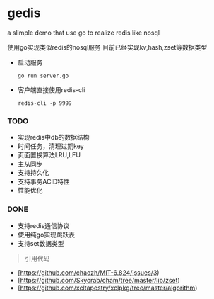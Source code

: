 # gedis
a slimple demo that use go to realize redis like nosql 


 使用go实现类似redis的nosql服务
 目前已经实现kv,hash,zset等数据类型
* 启动服务
  ```
  go run server.go
  ```
* 客户端直接使用redis-cli
  ```
  redis-cli -p 9999
  ```
### TODO
* 实现redis中db的数据结构
* 时间任务，清理过期key
* 页面置换算法LRU,LFU
* 主从同步
* 支持持久化
* 支持事务ACID特性
* 性能优化
### DONE
* 支持redis通信协议
* 使用纯go实现跳跃表
* 支持set数据类型
> 引用代码
* [https://github.com/chaozh/MIT-6.824/issues/3)
* [https://github.com/Skycrab/cham/tree/master/lib/zset)
* [https://github.com/xcltapestry/xclpkg/tree/master/algorithm)


